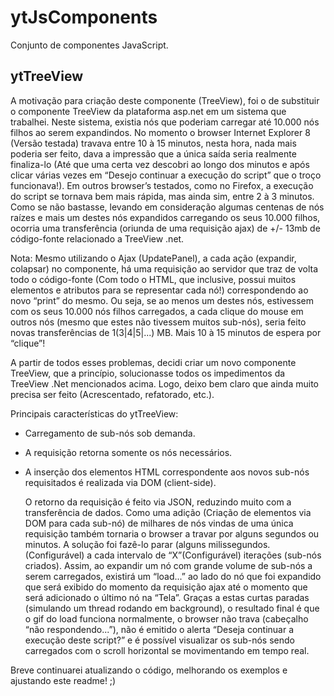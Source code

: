 ytJsComponents
==============

Conjunto de componentes JavaScript.


ytTreeView
----------
A motivação para criação deste componente (TreeView), foi o de substituir o componente TreeView da plataforma asp.net em um sistema que trabalhei. Neste sistema, existia nós que poderiam carregar até 10.000 nós filhos ao serem expandindos. No momento o browser Internet Explorer 8 (Versão testada) travava entre 10 à 15 minutos, nesta hora, nada mais poderia ser feito, dava a impressão que a única saída seria realmente finaliza-lo (Até que uma certa vez descobri ao longo dos minutos e após clicar várias vezes em “Desejo continuar a execução do script” que o troço funcionava!). Em outros browser’s testados, como no Firefox, a execução do script se tornava bem mais rápida, mas ainda sim, entre 2 à 3 minutos. Como se não bastasse, levando em consideração algumas centenas de nós raízes e mais um destes nós expandidos carregando os seus 10.000 filhos, ocorria uma transferência (oriunda de uma requisição ajax) de +/- 13mb de código-fonte relacionado a TreeView .net.

Nota: Mesmo utilizando o Ajax (UpdatePanel), a cada ação (expandir, colapsar) no componente, há uma requisição ao servidor que traz de volta todo o código-fonte (Com todo o HTML, que inclusive, possui muitos elementos e atributos para se representar cada nó!) correspondendo ao novo “print” do mesmo. Ou seja, se ao menos um destes nós, estivessem com os seus 10.000 nós filhos carregados,  a cada clique do mouse em outros nós (mesmo que estes não tivessem muitos sub-nós), seria feito novas transferências de 1(3|4|5|...) MB. Mais 10 à 15 minutos de espera por “clique”!

A partir de todos esses problemas, decidi criar um novo componente TreeView, que a princípio, solucionasse todos os impedimentos da TreeView .Net mencionados acima. Logo, deixo bem claro que ainda muito precisa ser feito (Acrescentado, refatorado, etc.).

Principais características do ytTreeView:
* Carregamento de sub-nós sob demanda.
* A requisição retorna somente os nós necessários.
* A inserção dos elementos HTML correspondente aos novos sub-nós requisitados é realizada via DOM (client-side). 
  
  O retorno da requisição é feito via JSON, reduzindo muito com a transferência de dados. Como uma adição (Criação de elementos via DOM para cada sub-nó) de milhares de nós vindas de uma única requisição também tornaria o browser a travar por alguns segundos ou minutos. A solução foi fazê-lo parar (alguns milissegundos. (Configurável) a cada intervalo de “X”(Configurável)  iterações (sub-nós criados). Assim, ao expandir um nó com grande volume de sub-nós a serem carregados, existirá um “load...” ao lado do nó que foi expandido que será exibido do momento da requisição ajax até o momento que será adicionado o último nó na “Tela”. Graças a estas curtas paradas (simulando um thread rodando em background), o resultado final é que o gif do load funciona normalmente, o browser não trava (cabeçalho “não respondendo...”), não é emitido o alerta “Deseja continuar a execução deste script?” e é possível visualizar os sub-nós sendo carregados com o scroll horizontal se movimentando em tempo real.



Breve continuarei atualizando o código, melhorando os exemplos e ajustando este  readme! ;)